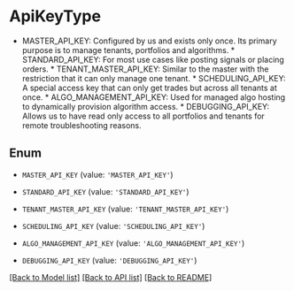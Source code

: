 # ApiKeyType

* MASTER_API_KEY: Configured by us and exists only once. Its primary purpose is to manage tenants, portfolios and algorithms. * STANDARD_API_KEY: For most use cases like posting signals or placing orders. * TENANT_MASTER_API_KEY: Similar to the master with the restriction that it can only manage one tenant. * SCHEDULING_API_KEY: A special access key that can only get trades but across all tenants at once. * ALGO_MANAGEMENT_API_KEY: Used for managed algo hosting to dynamically provision algorithm access. * DEBUGGING_API_KEY: Allows us to have read only access to all portfolios and tenants for remote troubleshooting reasons.

## Enum

* `MASTER_API_KEY` (value: `'MASTER_API_KEY'`)

* `STANDARD_API_KEY` (value: `'STANDARD_API_KEY'`)

* `TENANT_MASTER_API_KEY` (value: `'TENANT_MASTER_API_KEY'`)

* `SCHEDULING_API_KEY` (value: `'SCHEDULING_API_KEY'`)

* `ALGO_MANAGEMENT_API_KEY` (value: `'ALGO_MANAGEMENT_API_KEY'`)

* `DEBUGGING_API_KEY` (value: `'DEBUGGING_API_KEY'`)

[[Back to Model list]](../README.md#documentation-for-models) [[Back to API list]](../README.md#documentation-for-api-endpoints) [[Back to README]](../README.md)


